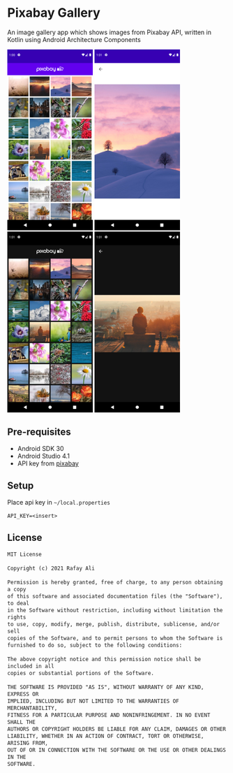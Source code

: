 Pixabay Gallery
=======

An image gallery app which shows images from Pixabay API, written in Kotlin using Android Architecture Components

<img src="./Images/1.png" width=196/> <img src="./Images/2.png" width=196/> <img src="./Images/3.png" width=196/> <img src="./Images/4.png" width=196/>


Pre-requisites
--------

- Android SDK 30
- Android Studio 4.1
- API key from [pixabay][1]


Setup
------------
Place api key in `~/local.properties`
```
API_KEY=<insert>
```  


License
-------

    MIT License

    Copyright (c) 2021 Rafay Ali

    Permission is hereby granted, free of charge, to any person obtaining a copy
    of this software and associated documentation files (the "Software"), to deal
    in the Software without restriction, including without limitation the rights
    to use, copy, modify, merge, publish, distribute, sublicense, and/or sell
    copies of the Software, and to permit persons to whom the Software is
    furnished to do so, subject to the following conditions:

    The above copyright notice and this permission notice shall be included in all
    copies or substantial portions of the Software.

    THE SOFTWARE IS PROVIDED "AS IS", WITHOUT WARRANTY OF ANY KIND, EXPRESS OR
    IMPLIED, INCLUDING BUT NOT LIMITED TO THE WARRANTIES OF MERCHANTABILITY,
    FITNESS FOR A PARTICULAR PURPOSE AND NONINFRINGEMENT. IN NO EVENT SHALL THE
    AUTHORS OR COPYRIGHT HOLDERS BE LIABLE FOR ANY CLAIM, DAMAGES OR OTHER
    LIABILITY, WHETHER IN AN ACTION OF CONTRACT, TORT OR OTHERWISE, ARISING FROM,
    OUT OF OR IN CONNECTION WITH THE SOFTWARE OR THE USE OR OTHER DEALINGS IN THE
    SOFTWARE.

[1]:https://pixabay.com/api/docs/